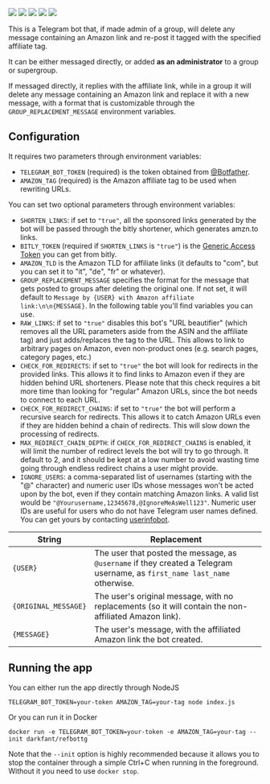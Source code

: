 [![](https://img.shields.io/github/issues/lucatnt/telegram-bot-amazon.svg)](https://github.com/LucaTNT/telegram-bot-amazon/issues) [![](https://img.shields.io/github/issues-pr-raw/lucatnt/telegram-bot-amazon.svg)](https://github.com/LucaTNT/telegram-bot-amazon/pulls) [![](https://img.shields.io/docker/pulls/lucatnt/telegram-bot-amazon.svg)](https://hub.docker.com/r/lucatnt/telegram-bot-amazon) [![](https://img.shields.io/docker/cloud/build/lucatnt/telegram-bot-amazon.svg)](https://hub.docker.com/r/lucatnt/telegram-bot-amazon) [![](https://img.shields.io/docker/image-size/lucatnt/telegram-bot-amazon/latest.svg)](https://hub.docker.com/r/lucatnt/telegram-bot-amazon)

This is a Telegram bot that, if made admin of a group, will delete any message
containing an Amazon link and re-post it tagged with the specified affiliate tag.

It can be either messaged directly, or added **as an administrator** to a group or supergroup.

If messaged directly, it replies with the affiliate link, while in a group it will delete any message containing an Amazon link and replace it with a new message, with a format that is customizable through the `GROUP_REPLACEMENT_MESSAGE` environment variables.

## Configuration

It requires two parameters through environment variables:

- `TELEGRAM_BOT_TOKEN` (required) is the token obtained from [@Botfather](https://t.me/botfather).
- `AMAZON_TAG` (required) is the Amazon affiliate tag to be used when rewriting URLs.

You can set two optional parameters through environment variables:

- `SHORTEN_LINKS`: if set to `"true"`, all the sponsored links generated by the bot will be passed through the bitly shortener, which generates amzn.to links.
- `BITLY_TOKEN` (required if `SHORTEN_LINKS` is `"true"`) is the [Generic Access Token](https://bitly.is/accesstoken) you can get from bitly.
- `AMAZON_TLD` is the Amazon TLD for affiliate links (it defaults to "com", but you can set it to "it", "de", "fr" or whatever).
- `GROUP_REPLACEMENT_MESSAGE` specifies the format for the message that gets posted to groups after deleting the original one. If not set, it will default to `Message by {USER} with Amazon affiliate link:\n\n{MESSAGE}`. In the following table you'll find variables you can use.
- `RAW_LINKS`: if set to `"true"` disables this bot's "URL beautifier" (which removes all the URL parameters aside from the ASIN and the affiliate tag) and just adds/replaces the tag to the URL. This allows to link to arbitrary pages on Amazon, even non-product ones (e.g. search pages, category pages, etc.)
- `CHECK_FOR_REDIRECTS`: if set to `"true"` the bot will look for redirects in the provided links. This allows it to find links to Amazon even if they are hidden behind URL shorteners. Please note that this check requires a bit more time than looking for "regular" Amazon URLs, since the bot needs to connect to each URL.
- `CHECK_FOR_REDIRECT_CHAINS`: if set to `"true"` the bot will perform a recursive search for redirects. This allows it to catch Amazon URLs even if they are hidden behind a chain of redirects. This will slow down the processing of redirects.
- `MAX_REDIRECT_CHAIN_DEPTH`: if `CHECK_FOR_REDIRECT_CHAINS` is enabled, it will limit the number of redirect levels the bot will try to go through. It default to 2, and it should be kept at a low number to avoid wasting time going through endless redirect chains a user might provide.
- `IGNORE_USERS`: a comma-separated list of usernames (starting with the "@" character) and numeric user IDs whose messages won't be acted upon by the bot, even if they contain matching Amazon links. A valid list would be `"@Yourusername,12345678,@IgnoreMeAsWell123"`. Numeric user IDs are useful for users who do not have Telegram user names defined. You can get yours by contacting [userinfobot](https://t.me/useridinfobot).

| String               | Replacement                                                                                                                |
| -------------------- | -------------------------------------------------------------------------------------------------------------------------- |
| `{USER}`             | The user that posted the message, as `@username` if they created a Telegram username, as `first_name last_name` otherwise. |
| `{ORIGINAL_MESSAGE}` | The user's original message, with no replacements (so it will contain the non-affiliated Amazon link).                     |
| `{MESSAGE}`          | The user's message, with the affiliated Amazon link the bot created.                                                       |

## Running the app

You can either run the app directly through NodeJS

    TELEGRAM_BOT_TOKEN=your-token AMAZON_TAG=your-tag node index.js

Or you can run it in Docker

    docker run -e TELEGRAM_BOT_TOKEN=your-token -e AMAZON_TAG=your-tag --init darkfant/refbottg

Note that the `--init` option is highly recommended because it allows you to stop the container through a simple Ctrl+C when running in the foreground. Without it you need to use `docker stop`.
